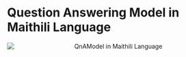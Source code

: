 # Question Answering Model in Maithili Language

<p align="center">
  <img src="./Screenshots/Desktop_Maithili-Question-Answering-Model.png" alt="QnAModel in Maithili Language" style="display: block; margin: 0 auto;" />
</p>